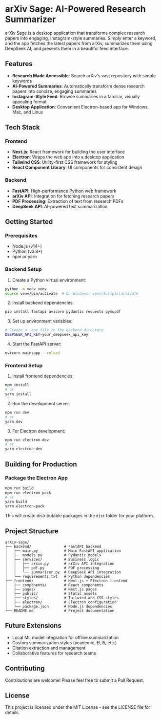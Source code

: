 # arXiv Sage: AI-Powered Research Summarizer

arXiv Sage is a desktop application that transforms complex research papers into engaging, Instagram-style summaries. Simply enter a keyword, and the app fetches the latest papers from arXiv, summarizes them using DeepSeek AI, and presents them in a beautiful feed interface.

## Features

- **Research Made Accessible**: Search arXiv's vast repository with simple keywords
- **AI-Powered Summaries**: Automatically transform dense research papers into concise, engaging summaries
- **Instagram-Style Feed**: Browse summaries in a familiar, visually appealing format
- **Desktop Application**: Convenient Electron-based app for Windows, Mac, and Linux

## Tech Stack

### Frontend

- **Next.js**: React framework for building the user interface
- **Electron**: Wraps the web app into a desktop application
- **Tailwind CSS**: Utility-first CSS framework for styling
- **React Component Library**: UI components for consistent design

### Backend

- **FastAPI**: High-performance Python web framework
- **arXiv API**: Integration for fetching research papers
- **PDF Processing**: Extraction of text from research PDFs
- **DeepSeek API**: AI-powered text summarization

## Getting Started

### Prerequisites

- Node.js (v14+)
- Python (v3.8+)
- npm or yarn

### Backend Setup

1. Create a Python virtual environment:

```bash
python -m venv venv
source venv/bin/activate  # On Windows: venv\Scripts\activate
```

2. Install backend dependencies:

```bash
pip install fastapi uvicorn pydantic requests pymupdf
```

3. Set up environment variables:

```bash
# Create a .env file in the backend directory
DEEPSEEK_API_KEY=your_deepseek_api_key
```

4. Start the FastAPI server:

```bash
uvicorn main:app --reload
```

### Frontend Setup

1. Install frontend dependencies:

```bash
npm install
# or
yarn install
```

2. Run the development server:

```bash
npm run dev
# or
yarn dev
```

3. For Electron development:

```bash
npm run electron-dev
# or
yarn electron-dev
```

## Building for Production

### Package the Electron App

```bash
npm run build
npm run electron-pack
# or
yarn build
yarn electron-pack
```

This will create distributable packages in the `dist` folder for your platform.

## Project Structure

```
arXiv-sage/
├── backend/               # FastAPI backend
│   ├── main.py            # Main FastAPI application
│   ├── models.py          # Pydantic models
│   ├── services/          # Business logic
│   │   ├── arxiv.py       # arXiv API integration
│   │   ├── pdf.py         # PDF processing
│   │   └── summarizer.py  # DeepSeek API integration
│   └── requirements.txt   # Python dependencies
├── frontend/              # Next.js + Electron frontend
│   ├── components/        # React components
│   ├── pages/             # Next.js pages
│   ├── public/            # Static assets
│   ├── styles/            # Tailwind and CSS styles
│   ├── electron/          # Electron configuration
│   └── package.json       # Node.js dependencies
└── README.md              # Project documentation
```

## Future Extensions

- Local ML model integration for offline summarization
- Custom summarization styles (academic, ELI5, etc.)
- Citation extraction and management
- Collaborative features for research teams

## Contributing

Contributions are welcome! Please feel free to submit a Pull Request.

## License

This project is licensed under the MIT License - see the LICENSE file for details.

